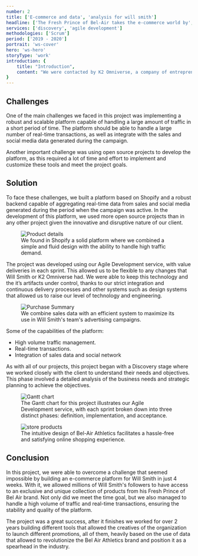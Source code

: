 ```yaml
---
number: 2
title: ['E-commerce and data', 'analysis for will smith']
headline: ['The Fresh Prince of Bel-Air takes the e-commerce world by', 'storm.']
services: ['discovery', 'agile development']
methodologies: ['Scrum']
period: ['2019 - 2020']
portrait: 'ws-cover'
hero: 'ws-hero'
storyType: 'work'
introduction: {
    title: "Introduction",
    content: "We were contacted by K2 Omniverse, a company of entrepreneurs with the mission of creating links between celebrities and their massive audiences, with a mission that seemed impossible: to build an e-commerce platform for Will Smith in just four weeks, that would allow him to offer his millions of followers for only 72 hours a new and exclusive collection of products belonging to his then new brand Fresh Prince of Bel Air."
}
---
```

<div>
    <h2>Challenges</h2>
    <p>One of the main challenges we faced in this project was implementing a robust and scalable platform capable of handling a large amount of traffic in a short period of time. The platform should be able to handle a large number of real-time transactions, as well as integrate with the sales and social media data generated during the campaign.</p>
    <p>Another important challenge was using open source projects to develop the platform, as this required a lot of time and effort to implement and customize these tools and meet the project goals.</p>
</div>
<div class="story_story__mainContent__2cGrid__aNFn8">
    <div class="story_story__mainContent__2cGrid__textContainer__CjTww">
        <h2>Solution</h2>
        <p>To face these challenges, we built a platform based on Shopify and a robust backend capable of aggregating real-time data from sales and social media generated during the period when the campaign was active. In the development of this platform, we used more open source projects than in any other project given the innovative and disruptive nature of our client.</p>
    </div>
    <figure>
        <img src="/work/ws-product.jpg" alt="Product details"/>
        <figcaption class="story_story__mainContent__gridCaption__8kiY6 story_story__mainContent__caption__IQRnS">We found in Shopify a solid platform where we combined a simple and fluid design with the ability to handle high traffic demand.</figcaption>
    </figure>  
</div>
<div>
    <p>The project was developed using our Agile Development service, with value deliveries in each sprint. This allowed us to be flexible to any changes that Will Smith or K2 Omniverse had. We were able to keep this technology and the it’s artifacts under control, thanks to our strict integration and continuous delivery processes and other systems such as design systems that allowed us to raise our level of technology and engineering.</p>
</div>
<div class="story_story__mainContent__2cGrid__aNFn8"> 
    <figure>
        <img src="/work/ws-summary.jpg" alt="Purchase Summary"/>
        <figcaption class="story_story__mainContent__gridCaption__8kiY6 story_story__mainContent__caption__IQRnS">We combine sales data with an efficient system to maximize its use in Will Smith's team's advertising campaigns.</figcaption>
    </figure>
    <div class="story_story__mainContent__wsSolutionList__KrV8F">
        <span>Some of the capabilities of the platform:</span>
        <ul>
        <li>High volume traffic management.</li>
        <li>Real-time transactions.</li>
        <li>Integration of sales data and social network</li>
        </ul>
    </div>    
</div>
<div>
    <p>As with all of our projects, this project began with a Discovery stage where we worked closely with the client to understand their needs and objectives. This phase involved a detailed analysis of the business needs and strategic planning to achieve the objectives.</p>
</div>
<div class="story_story__mainContent__gantt__TErEp">
    <figure>
        <img src="/work/project-chart-en.svg" alt="Gantt chart"/>
        <figcaption class="story_story__mainContent__caption__IQRnS">The Gantt chart for this project illustrates our Agile Development service, with each sprint broken down into three distinct phases: definition, implementation, and acceptance.</figcaption>
    </figure>
</div>
<div>
    <figure>
        <img src="/work/ws-store.jpg" alt="store products"/>
        <figcaption class="story_story__mainContent__caption__IQRnS">The intuitive design of Bel-Air Athletics facilitates a hassle-free and satisfying online shopping experience.</figcaption>
    </figure>    
</div>
<div>
    <h2>Conclusion</h2>
    <p>In this project, we were able to overcome a challenge that seemed impossible by building an e-commerce platform for Will Smith in just 4 weeks. With it, we allowed millions of Will Smith's followers to have access to an exclusive and unique collection of products from his Fresh Prince of Bel Air brand. Not only did we meet the time goal, but we also managed to handle a high volume of traffic and real-time transactions, ensuring the stability and quality of the platform.</p>
    <p>The project was a great success, after it finishes we worked for over 2 years building different tools that allowed the creatives of the organization to launch different promotions, all of them, heavily based on the use of data that allowed to revolutionize the Bel Air Athletics brand and position it as a spearhead in the industry.</p>
</div>
